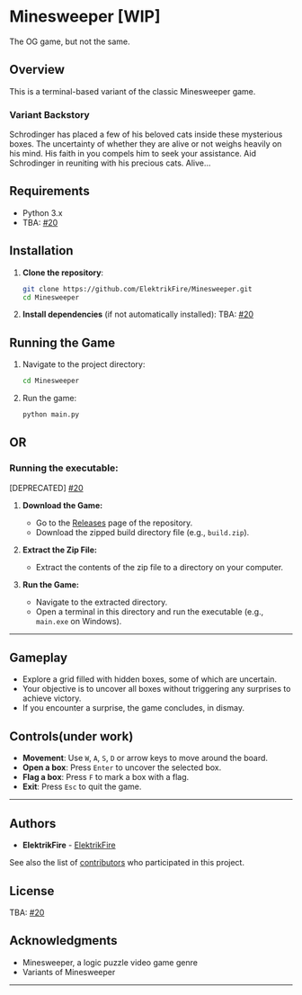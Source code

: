 # Minesweeper [WIP]

The OG game,
but not the same.

## Overview
This is a terminal-based variant of the classic Minesweeper game.

### Variant Backstory
Schrodinger has placed a few of his beloved cats inside these mysterious boxes. The uncertainty of whether they are alive or not weighs heavily on his mind. His faith in you compels him to seek your assistance. Aid Schrodinger in reuniting with his precious cats. Alive...

## Requirements
- Python 3.x
- TBA: [#20](https://github.com/ElektrikFire/Minesweeper/issues/20)

## Installation
1. **Clone the repository**:
   ```bash
   git clone https://github.com/ElektrikFire/Minesweeper.git
   cd Minesweeper
   ```

2. **Install dependencies** (if not automatically installed):
   TBA: [#20](https://github.com/ElektrikFire/Minesweeper/issues/20)

## Running the Game
1. Navigate to the project directory:
   ```bash
   cd Minesweeper
   ```

2. Run the game:
   ```bash
   python main.py
   ```

## OR

### Running the executable:

[DEPRECATED] [#20](https://github.com/ElektrikFire/Minesweeper/issues/20)
1. **Download the Game:**
   - Go to the [Releases](https://github.com/ElektrikFire/Minesweeper/releases) page of the repository.
   - Download the zipped build directory file (e.g., `build.zip`).

2. **Extract the Zip File:**
   - Extract the contents of the zip file to a directory on your computer.

3. **Run the Game:**
   - Navigate to the extracted directory.
   - Open a terminal in this directory and run the executable (e.g., `main.exe` on Windows).

---

## Gameplay

- Explore a grid filled with hidden boxes, some of which are uncertain.
- Your objective is to uncover all boxes without triggering any surprises to achieve victory.
- If you encounter a surprise, the game concludes, in dismay.

## Controls(under work)
- **Movement**: Use `W`, `A`, `S`, `D` or arrow keys to move around the board.
- **Open a box**: Press `Enter` to uncover the selected box.
- **Flag a box**: Press `F` to mark a box with a flag.
- **Exit**: Press `Esc` to quit the game.

---

## Authors

  - **ElektrikFire**  -
    [ElektrikFire](https://github.com/ElektrikFire)

See also the list of
[contributors](https://github.com/ElektrikFire/Minesweeper/graphs/contributors)
who participated in this project.

## License

TBA: [#20](https://github.com/ElektrikFire/Minesweeper/issues/20)

## Acknowledgments

  - Minesweeper, a logic puzzle video game genre
  - Variants of Minesweeper

---
